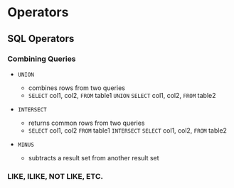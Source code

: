 # Operators

## SQL Operators

### Combining Queries

- `UNION`
  - combines rows from two queries
  - `SELECT` col1, col2, `FROM` table1
    `UNION` 
    `SELECT` col1, col2, `FROM` table2

- `INTERSECT`
  - returns common rows from two queries
  - `SELECT` col1, col2 `FROM` table1
    `INTERSECT`
    `SELECT` col1, col2, `FROM` table2

- `MINUS`
  - subtracts a result set from another result set

### LIKE, ILIKE, NOT LIKE, ETC.

